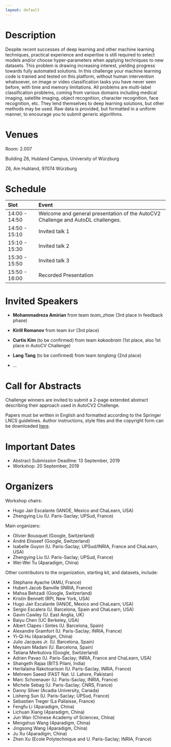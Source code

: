 ```yaml
---
layout: default
---
```


# Description

Despite recent successes of deep learning and other machine learning techniques, practical experience and expertise is still required to select models and/or choose hyper-parameters when applying techniques to new datasets. This problem is drawing increasing interest, yielding progress towards fully automated solutions. In this challenge your machine learning code is trained and tested on this platform, without human intervention whatsoever, on image or video classification tasks you have never seen before, with time and memory limitations. All problems are multi-label classification problems, coming from various domains including medical imaging, satellite imaging, object recognition, character recognition, face recognition, etc. They lend themselves to deep learning solutions, but other methods may be used. Raw data is provided, but formatted in a uniform manner, to encourage you to submit generic algorithms.

# Venues
Room: 2.007

Building Z6, Hubland Campus, University of Würzburg

Z6, Am Hubland, 97074 Würzburg

# Schedule

| Slot               |           Event           |
|:------------------ |:------------------------- |
| 14:00 - 14:50      | Welcome and general presentation of the AutoCV2 Challenge and AutoDL challenges. |
| 14:50 - 15:10      | Invited talk 1  |
| 15:10 - 15:30      | Invited talk 2  |
| 15:30 - 15:50      | Invited talk 3  |
| 15:50 - 16:00      | Recorded Presentation  |

# Invited Speakers

* **Mohammadreza Amirian** from team _team_zhaw_ (3rd place in feedback phase)

* **Kirill Romanov** from team _kvr_ (3rd place)

* **Curtis Kim** (to be confirmed) from team _kakaobrain_ (1st place, also 1st place in AutoCV Challenge)

* **Lang Tang** (to be confirmed) from team _tanglang_ (2nd place)

* ...

# Call for Abstracts
Challenge winners are invited to submit a 2-page extended abstract describing
their approach used in AutoCV2 Challenge.

Papers must be written in English and formatted according to the Springer LNCS
guidelines. Author instructions, style files and the copyright form can be
downloaded [here](http://www.springer.com/gp/computer-science/lncs/conference-proceedings-guidelines).

# Important Dates
* Abstract Submission Deadline: 13 September, 2019
* Workshop: 20 September, 2019

# Organizers
Workshop chairs:
* Hugo Jair Escalante (IANOE, Mexico and ChaLearn, USA)
* Zhengying Liu (U. Paris-Saclay; UPSud, France)

Main organizers:
* Olivier Bousquet (Google, Switzerland)
* André Elisseef (Google, Switzerland)
* Isabelle Guyon (U. Paris-Saclay; UPSud/INRIA, France and ChaLearn, USA)
* Zhengying Liu (U. Paris-Saclay; UPSud, France)
* Wei-Wei Tu (4paradigm, China)

Other contributors to the organization, starting kit, and datasets, include:
* Stephane Ayache (AMU, France)
* Hubert Jacob Banville (INRIA, France)
* Mahsa Behzadi (Google, Switzerland)
* Kristin Bennett (RPI, New York, USA)
* Hugo Jair Escalante (IANOE, Mexico and ChaLearn, USA)
* Sergio Escalera (U. Barcelona, Spain and ChaLearn, USA)
* Gavin Cawley (U. East Anglia, UK)
* Baiyu Chen (UC Berkeley, USA)
* Albert Clapes i Sintes (U. Barcelona, Spain)
* Alexandre Gramfort (U. Paris-Saclay; INRIA, France)
* Yi-Qi Hu (4paradigm, China)
* Julio Jacques Jr. (U. Barcelona, Spain)
* Meysam Madani (U. Barcelona, Spain)
* Tatiana Merkulova (Google, Switzerland)
* Adrien Pavao (U. Paris-Saclay; INRIA, France and ChaLearn, USA)
* Shangeth Rajaa (BITS Pilani, India)
* Herilalaina Rakotoarison (U. Paris-Saclay, INRIA, France)
* Mehreen Saeed (FAST Nat. U. Lahore, Pakistan)
* Marc Schoenauer (U. Paris-Saclay, INRIA, France)
* Michele Sebag (U. Paris-Saclay; CNRS, France)
* Danny Silver (Acadia University, Canada)
* Lisheng Sun (U. Paris-Saclay; UPSud, France)
* Sebastien Treger (La Pallaisse, France)
* Fengfu Li (4paradigm, China)
* Lichuan Xiang (4paradigm, China)
* Jun Wan (Chinese Academy of Sciences, China)
* Mengshuo Wang (4paradigm, China)
* Jingsong Wang (4paradigm, China)
* Ju Xu (4paradigm, China)
* Zhen Xu (Ecole Polytechnique and U. Paris-Saclay; INRIA, France)
